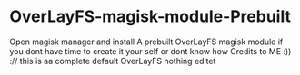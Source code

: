 # OverLayFS-magisk-module-Prebuilt
Open magisk manager and install
A prebuilt OverLayFS magisk module if you dont have time to create it your self or dont know how
Credits to ME :)) ://
this is aa complete default OverLayFS nothing editet
